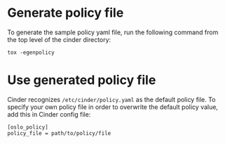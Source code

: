 # Generate policy file
To generate the sample policy yaml file, run the following command from the top
level of the cinder directory:

    tox -egenpolicy

# Use generated policy file
Cinder recognizes ``/etc/cinder/policy.yaml`` as the default policy file.
To specify your own policy file in order to overwrite the default policy value,
add this in Cinder config file:

    [oslo_policy]
    policy_file = path/to/policy/file
